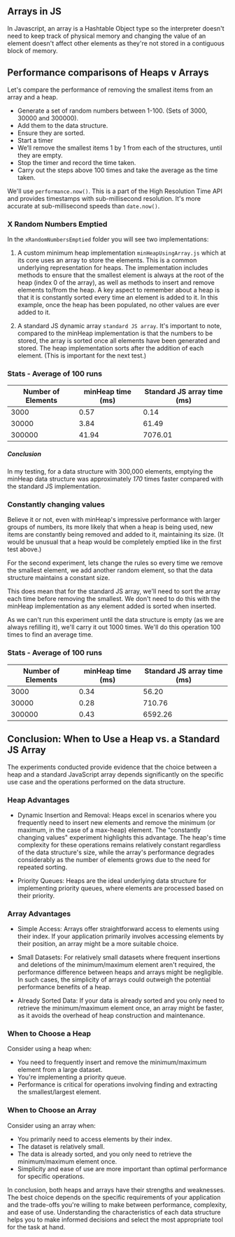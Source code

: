 
## Arrays in JS

In Javascript, an array is a Hashtable Object type so the interpreter doesn't need to keep track of physical memory and changing the value of an element doesn't affect other elements as they're not stored in a contiguous block of memory.



## Performance comparisons of Heaps v Arrays

Let's compare the performance of removing the smallest items from an array and a heap. 

* Generate a set of random numbers between 1-100. (Sets of 3000, 30000 and 300000).
* Add them to the data structure.
* Ensure they are sorted.
* Start a timer
* We’ll remove the smallest items 1 by 1 from each of the structures, until they are empty.
* Stop the timer and record the time taken.
* Carry out the steps above 100 times and take the average as the time taken.

We'll use ```performance.now()```. This is a part of the High Resolution Time API and provides timestamps with sub-millisecond resolution. It's more accurate at sub-millisecond speeds than ```date.now()```.

### X Random Numbers Emptied

In the ```xRandomNumbersEmptied``` folder you will see two implementations:

1. A custom minimum heap implementation ```minHeapUsingArray.js``` which at its core uses an array to store the elements. This is a common underlying representation for heaps. The implementation includes methods to ensure that the smallest element is always at the root of the heap (index 0 of the array), as well as methods to insert and remove elements to/from the heap. A key aspect to remember about a heap is that it is constantly sorted every time an element is added to it. In this example, once the heap has been populated, no other values are ever added to it.

2. A standard JS dynamic array ```standard JS array```. It's important to note, compared to the minHeap implementation is that the numbers to be stored, the array is sorted once all elements have been generated and stored.  The heap implementation sorts after the addition of each element. (This is important for the next test.)


### Stats - Average of 100 runs

| Number of Elements | minHeap time (ms) | Standard JS array time (ms) |
|-------------------|-------------------|------------------------------|
| 3000              | 0.57             | 0.14                         |
| 30000             | 3.84             | 61.49                        |
| 300000            | 41.94            | 7076.01                      |


##### Conclusion

In my testing, for a data structure with 300,000 elements, emptying the minHeap data structure was approximately *170* times faster compared with the standard JS implementation.


### Constantly changing values

Believe it or not, even with minHeap's impressive performance with larger groups of numbers, its more likely that when a heap is being used, new items are constantly being removed and added to it, maintaining its size. (It would be unusual that a heap would be completely emptied like in the first test above.)

For the second experiment, lets change the rules so every time we remove the smallest element, we add another random element, so that the data structure maintains a constant size.

This does mean that for the standard JS array, we'll need to sort the array each time before removing the smallest. We don't need to do this with the minHeap implementation as any element added is sorted when inserted.

As we can't run this experiment until the data structure is empty (as we are always refilling it), we'll carry it out 1000 times.  We'll do this operation 100 times to find an average time.

### Stats - Average of 100 runs

| Number of Elements | minHeap time (ms) | Standard JS array time (ms) |
|-------------------|-------------------|------------------------------|
| 3000              | 0.34             | 56.20                         |
| 30000             | 0.28             | 710.76                        |
| 300000            | 0.43           | 6592.26                      |


## Conclusion: When to Use a Heap vs. a Standard JS Array

The experiments conducted provide evidence that the choice between a heap and a standard JavaScript array depends significantly on the specific use case and the operations performed on the data structure.

### Heap Advantages

* Dynamic Insertion and Removal: Heaps excel in scenarios where you frequently need to insert new elements and remove the minimum (or maximum, in the case of a max-heap) element. The "constantly changing values" experiment highlights this advantage. The heap's time complexity for these operations remains relatively constant regardless of the data structure's size, while the array's performance degrades considerably as the number of elements grows due to the need for repeated sorting.

* Priority Queues: Heaps are the ideal underlying data structure for implementing priority queues, where elements are processed based on their priority.

### Array Advantages

* Simple Access: Arrays offer straightforward access to elements using their index. If your application primarily involves accessing elements by their position, an array might be a more suitable choice.

* Small Datasets: For relatively small datasets where frequent insertions and deletions of the minimum/maximum element aren't required, the performance difference between heaps and arrays might be negligible. In such cases, the simplicity of arrays could outweigh the potential performance benefits of a heap.

* Already Sorted Data: If your data is already sorted and you only need to retrieve the minimum/maximum element once, an array might be faster, as it avoids the overhead of heap construction and maintenance.


### When to Choose a Heap

Consider using a heap when:

* You need to frequently insert and remove the minimum/maximum element from a large dataset.
* You're implementing a priority queue.
* Performance is critical for operations involving finding and extracting the smallest/largest element.

### When to Choose an Array

Consider using an array when:

* You primarily need to access elements by their index.
* The dataset is relatively small.
* The data is already sorted, and you only need to retrieve the minimum/maximum element once.
* Simplicity and ease of use are more important than optimal performance for specific operations.

In conclusion, both heaps and arrays have their strengths and weaknesses. The best choice depends on the specific requirements of your application and the trade-offs you're willing to make between performance, complexity, and ease of use. Understanding the characteristics of each data structure helps you to make informed decisions and select the most appropriate tool for the task at hand.